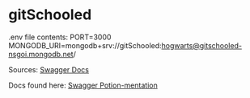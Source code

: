 # gitSchooled

.env file contents: 
PORT=3000
MONGODB_URI=mongodb+srv://gitSchooled:hogwarts@gitschooled-nsgoi.mongodb.net/

Sources: 
[Swagger Docs](https://swagger.io/docs/)

Docs found here:
[Swagger Potion-mentation](http://localhost:3000/api-docs)